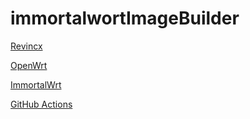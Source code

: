 # immortalwortImageBuilder
[Revincx](https://github.com/Revincx/)

[OpenWrt](https://github.com/openwrt/openwrt/)

[ImmortalWrt](https://github.com/immortalwrt/immortalwrt)

[GitHub Actions](https://github.com/features/actions)
